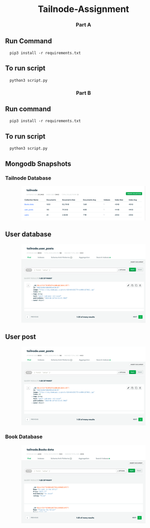 <h1 align ="center">
  Tailnode-Assignment
</h1>
  
 <h3 align ="center">
   Part A
 </h3>

## Run Command
> 
```
  pip3 install -r requirements.txt 
```

## To run script
> 
 ```
   python3 script.py 
```


 <h3 align ="center">
   Part B
 </h3>
 
## Run command
> 
```
  pip3 install -r requirements.txt 
```

## To run script
> 
```
  python3 script.py 
```

## **Mongodb Snapshots** 

### Tailnode Database
<p align = "center">
    <img src="https://github.com/svshriyansh/Tailnode-Assignment/blob/main/Images/TailNode_db.png" width="400" >
</p>

## User database
<p align = "center">
    <img src="https://github.com/svshriyansh/Tailnode-Assignment/blob/main/Images/Tailnode_userPost.png" width="400" >
</p>

## User post
<p align = "center">
    <img src="https://github.com/svshriyansh/Tailnode-Assignment/blob/main/Images/Tailnode_userPost.png" width="400" >
</p>

### Book Database
<p align = "center">
    <img src="https://github.com/svshriyansh/Tailnode-Assignment/blob/main/Images/Tailnode_bookData.png" width="400" >
</p>

   
   

 
